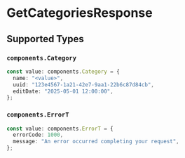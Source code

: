 # GetCategoriesResponse


## Supported Types

### `components.Category`

```typescript
const value: components.Category = {
  name: "<value>",
  uuid: "123e4567-1a21-42e7-9aa1-22b6c87d84cb",
  editDate: "2025-05-01 12:00:00",
};
```

### `components.ErrorT`

```typescript
const value: components.ErrorT = {
  errorCode: 1000,
  message: "An error occurred completing your request",
};
```

